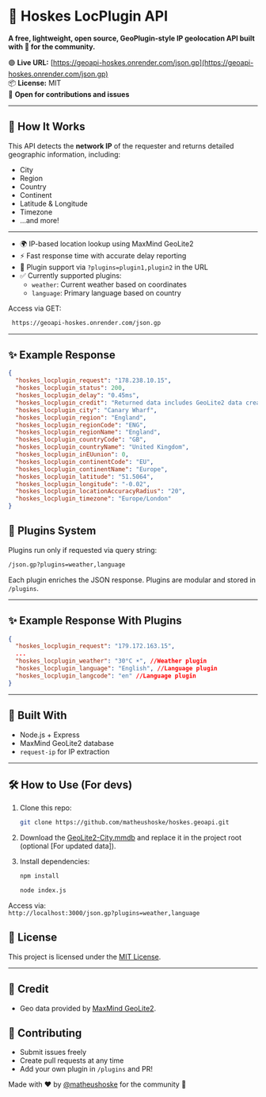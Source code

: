 # 📍 Hoskes LocPlugin API

**A **free**, **lightweight**, **open source**, GeoPlugin-style IP geolocation API built with 💙 for the community.**

🟣 **Live URL:** [https://geoapi-hoskes.onrender.com/json.gp](https://geoapi-hoskes.onrender.com/json.gp)  
📦 **License:** MIT  
🤝 **Open for contributions and issues**

---

## 🚀 How It Works
 
 This API detects the **network IP** of the requester and returns detailed geographic information, including:
 - City
 - Region
 - Country
 - Continent
 - Latitude & Longitude
 - Timezone
 - ...and more!	
 ---
 - 🌍 IP-based location lookup using MaxMind GeoLite2
 - ⚡ Fast response time with accurate delay reporting
 - 🔌 Plugin support via `?plugins=plugin1,plugin2` in the URL
 - ✅ Currently supported plugins:
   - `weather`: Current weather based on coordinates
   - `language`: Primary language based on country
   
Access via GET: 
```bash
 https://geoapi-hoskes.onrender.com/json.gp
```


---
## ✨ Example Response

```json
{
  "hoskes_locplugin_request": "178.238.10.15",
  "hoskes_locplugin_status": 200,
  "hoskes_locplugin_delay": "0.45ms",
  "hoskes_locplugin_credit": "Returned data includes GeoLite2 data created by MaxMind, available from \u003Ca href='https://www.maxmind.com'\u003Ehttps://www.maxmind.com\u003C/a\u003E.",
  "hoskes_locplugin_city": "Canary Wharf",
  "hoskes_locplugin_region": "England",
  "hoskes_locplugin_regionCode": "ENG",
  "hoskes_locplugin_regionName": "England",
  "hoskes_locplugin_countryCode": "GB",
  "hoskes_locplugin_countryName": "United Kingdom",
  "hoskes_locplugin_inEUunion": 0,
  "hoskes_locplugin_continentCode": "EU",
  "hoskes_locplugin_continentName": "Europe",
  "hoskes_locplugin_latitude": "51.5064",
  "hoskes_locplugin_longitude": "-0.02",
  "hoskes_locplugin_locationAccuracyRadius": "20",
  "hoskes_locplugin_timezone": "Europe/London"
}
```

## 🔌 Plugins System

Plugins run only if requested via query string:

```bash
/json.gp?plugins=weather,language
```

Each plugin enriches the JSON response. Plugins are modular and stored in `/plugins`.

---

## ✨ Example Response With Plugins

```json
{
  "hoskes_locplugin_request": "179.172.163.15",
  ...
  "hoskes_locplugin_weather": "30°C ☀️", //Weather plugin
  "hoskes_locplugin_language": "English", //Language plugin
  "hoskes_locplugin_langcode": "en" //Language plugin
}
```

---

## 🧠 Built With
 
 - Node.js + Express
 - MaxMind GeoLite2 database
 - `request-ip` for IP extraction
 
 ---
## 🛠️ How to Use (For devs)
 
 1. Clone this repo:
    ```bash
    git clone https://github.com/matheushoske/hoskes.geoapi.git
    ```
 
 2. Download the [GeoLite2-City.mmdb](https://dev.maxmind.com/geoip/geolite2-free-geolocation-data) and replace it in the project root (optional [For updated data]).
 
 3. Install dependencies:
    ```bash
    npm install
    ```
	```bash
	node index.js
	```
 Access via:  
 `http://localhost:3000/json.gp?plugins=weather,language`


## 📄 License
 
 This project is licensed under the [MIT License](LICENSE).
 
 ---
 
 ## 🙏 Credit
 
 - Geo data provided by [MaxMind GeoLite2](https://www.maxmind.com).

## 🤝 Contributing

- Submit issues freely
- Create pull requests at any time
- Add your own plugin in `/plugins` and PR!

Made with ❤️ by [@matheushoske](https://github.com/matheushoske) for the community 💜
